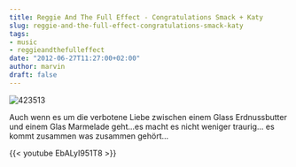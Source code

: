 ```yaml
---
title: Reggie And The Full Effect - Congratulations Smack + Katy
slug: reggie-and-the-full-effect-congratulations-smack-katy
tags:
- music
- reggieandthefulleffect
date: "2012-06-27T11:27:00+02:00"
author: marvin
draft: false
---
```

![423513](/images/423513.jpg)

Auch wenn es um die verbotene Liebe zwischen einem Glass Erdnussbutter
und einem Glas Marmelade geht...es macht es nicht weniger traurig... es
kommt zusammen was zusammen gehört...

{{< youtube EbALyI951T8 >}}